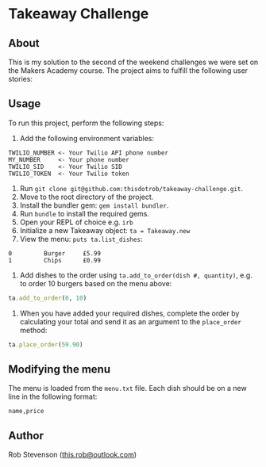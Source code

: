 Takeaway Challenge
==================

About
-----
This is my solution to the second of the weekend challenges we were set on the Makers Academy course. The project aims to fulfill the following user stories:

Usage
-----
To run this project, perform the following steps:
1. Add the following environment variables:
  ```
  TWILIO_NUMBER <- Your Twilio API phone number
  MY_NUMBER     <- Your phone number
  TWILIO_SID    <- Your Twilio SID
  TWILIO_TOKEN  <- Your Twilio token
  ```
1. Run ```git clone git@github.com:thisdotrob/takeaway-challenge.git```.
1. Move to the root directory of the project.
1. Install the bundler gem: ```gem install bundler```.
1. Run ```bundle``` to install the required gems.
1. Open your REPL of choice e.g. ```irb```
1. Initialize a new Takeaway object: ```ta = Takeaway.new```
1. View the menu: ```puts ta.list_dishes```:

  ```
  0         Burger     £5.99
  1         Chips      £0.99
  ```
1. Add dishes to the order using ```ta.add_to_order(dish #, quantity)```, e.g. to order 10 burgers based on the menu above:

  ```ruby
  ta.add_to_order(0, 10)
  ```
1. When you have added your required dishes, complete the order by calculating your total and send it as an argument to the ```place_order``` method:
  ```ruby
  ta.place_order(59.90)
  ```

Modifying the menu
------------------
The menu is loaded from the ```menu.txt``` file. Each dish should be on a new line in the following format:
```
name,price
```

Author
------
Rob Stevenson (this.rob@outlook.com)
